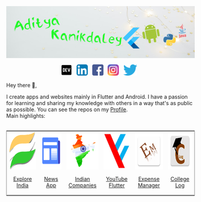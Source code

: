 <img src="https://github.com/AdityaKanikdaley/AdityaKanikdaley/blob/main/Resources/Git-Profile-Banner.png" />

<p align='center'>
  <a href='https://dev.to/adityakanikdaley'><img height='30' src='https://github.com/AdityaKanikdaley/AdityaKanikdaley/blob/main/Resources/Icons/dev.png'></a>&nbsp;&nbsp;
  <a href='https://www.linkedin.com/in/aditya-kanikdaley-471452190/'><img height='30'         src='https://github.com/AdityaKanikdaley/AdityaKanikdaley/blob/main/Resources/Icons/LinkedIn.png'></a>&nbsp;&nbsp; 
  <a href='https://www.facebook.com/profile.php?id=100004353226781'><img height='30' src='https://github.com/AdityaKanikdaley/AdityaKanikdaley/blob/main/Resources/Icons/facebook.png'></a>&nbsp;&nbsp;
  <a href='https://www.instagram.com/aditya_kanikdaley/'><img height='30' src='https://github.com/AdityaKanikdaley/AdityaKanikdaley/blob/main/Resources/Icons/instagram.png'></a>&nbsp;&nbsp;
  <a href='https://twitter.com/AKanikdaley'><img height='30' src='https://github.com/AdityaKanikdaley/AdityaKanikdaley/blob/main/Resources/Icons/twitter.png'></a>&nbsp;&nbsp;
</p>

Hey there 👋,

I create apps and websites mainly in Flutter and Android. I have a passion for learning and sharing my knowledge with others in a way that's as public as possible. You can see the repos on my [Profile](https://github.com/AdityaKanikdaley). <br>
Main highlights:
<br><br>

<table align='center' frame='box'>
  <tbody>
    <tr> 
       <td align='center'>
         <a href='https://github.com/AdityaKanikdaley/ExploreIndia'>
           <img height='100' src='https://github.com/AdityaKanikdaley/AdityaKanikdaley/blob/main/Resources/Icons/exploreIndia.png'/>
           <p>Explore India</p>
         </a>
       </td>
       <td align='center'>
         <a href='https://github.com/AdityaKanikdaley/NewsApp'>
           <img height='100' src='https://github.com/AdityaKanikdaley/AdityaKanikdaley/blob/main/Resources/Icons/flutterNews.png'/>
           <p>News App</p>
         </a>
       </td>
       <td align='center'>
         <a href='https://github.com/AdityaKanikdaley/IndianCompanies'>
           <img height='100' src='https://github.com/AdityaKanikdaley/AdityaKanikdaley/blob/main/Resources/Icons/indianCompanies.png'/>
           <p>Indian Companies</p>
         </a>
       </td>
       <td align='center'>
         <a href='https://github.com/AdityaKanikdaley/YoutubeFlutter'>
           <img height='100' src='https://github.com/AdityaKanikdaley/AdityaKanikdaley/blob/main/Resources/Icons/youtubeFlutter.png'/>
           <p>YouTube Flutter</p>
         </a>
       </td>
       <td align='center'>
         <a href='https://github.com/AdityaKanikdaley/ExpenseManager'>
           <img height='100' src='https://github.com/AdityaKanikdaley/AdityaKanikdaley/blob/main/Resources/Icons/expenseManager.png'/>
           <p>Expense Manager</p>
         </a>
       </td>
       <td align='center'>
         <a href='https://github.com/AdityaKanikdaley/CollegeLog'>
           <img height='100' src='https://github.com/AdityaKanikdaley/AdityaKanikdaley/blob/main/Resources/Icons/collegeLog.png'/>
           <p>College Log</p>
         </a>
       </td>
    </tr>
  </tbody>  
</table>

<!-- <div align='center'>
   <a href='https://github.com/AdityaKanikdaley/IndianCompanies' target='_blank'> 
     <p>
       <img height='100' src='https://github.com/AdityaKanikdaley/AdityaKanikdaley/blob/main/Resources/Icons/indianCompanies.png'/><br>
       Indian Companies
     </p>
   </a>
   <a href='https://github.com/AdityaKanikdaley/CollegeLog' target='_blank'>
     <p>
       <img height='100' src='https://github.com/AdityaKanikdaley/AdityaKanikdaley/blob/main/Resources/Icons/collegeLog.png'/><br>
       College Log
     </p>  
   </a>
   <a href='https://github.com/AdityaKanikdaley/ExpenseManager' target='_blank'>
     <p>
       <img height='100' src='https://github.com/AdityaKanikdaley/AdityaKanikdaley/blob/main/Resources/Icons/expenseManager.png'/><br>
       Expense Manager 
     </p>
   </a>
</div> -->
    
    
    

    
<!-- <figure>
    <img class="top" height='50' src='https://github.com/AdityaKanikdaley/AdityaKanikdaley/blob/main/Resources/Icons/twitter.png'/>
    <figcaption> Twitter1 </figcaption> 
  </figure>&nbsp;&nbsp;
  
  <figure>
  <img  class="average" height='50' src='https://github.com/AdityaKanikdaley/AdityaKanikdaley/blob/main/Resources/Icons/twitter.png'/>
  <figcaption> Twitter2 </figcaption> 
  </figure>&nbsp;&nbsp;
 
  <figure>
  <img  class="average" height='50' src='https://github.com/AdityaKanikdaley/AdityaKanikdaley/blob/main/Resources/Icons/twitter.png'/>
  <figcaption> Twitter3 </figcaption>  
  </figure> -->

                                                                                                                               
 
<!-- <p align='center'>
  Twitter
</p>
<p align='center'>
  <img height='60' src='https://github.com/AdityaKanikdaley/AdityaKanikdaley/blob/main/Resources/Icons/twitter.png'>
</p> -->




       
<!-- <p align='center'>
  <figure><img height='60' src='https://github.com/AdityaKanikdaley/AdityaKanikdaley/blob/main/Resources/Icons/twitter.png'><figcaption align='center'><b>Twitter</b></figcaption></figure>
</p> -->

